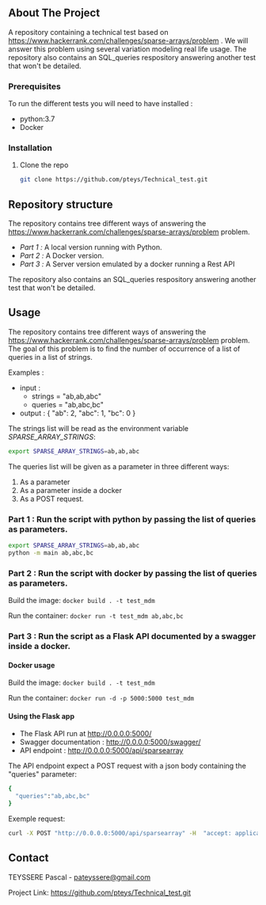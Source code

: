 ## About The Project

A repository containing a technical test based on https://www.hackerrank.com/challenges/sparse-arrays/problem .
We will answer this problem using several variation modeling real life usage.
The repository also contains an SQL_queries respository answering another test that won't be detailed.

<!-- PREREQUISITES -->
### Prerequisites

To run the different tests you will need to have installed :
- python:3.7
- Docker

### Installation

1. Clone the repo
   ```sh
   git clone https://github.com/pteys/Technical_test.git
   ```

<!-- REPOSITORY STRUCTURE -->
## Repository structure

The repository contains tree different ways of answering the https://www.hackerrank.com/challenges/sparse-arrays/problem problem.

- *Part 1 :* A local version running with Python.
- *Part 2 :* A Docker version.
- *Part 3 :* A Server version emulated by a docker running a Rest API

The repository also contains an SQL_queries respository answering another test that won't be detailed.
<!-- USAGE -->
## Usage

The repository contains tree different ways of answering the https://www.hackerrank.com/challenges/sparse-arrays/problem problem.
The goal of this problem is to find the number of occurrence of a list of queries in a list of strings.

Examples :
- input :    
    - strings = "ab,ab,abc"
    - queries = "ab,abc,bc"
- output :
{
  "ab": 2, 
  "abc": 1, 
  "bc": 0
}

The strings list will be read as the environment variable *SPARSE_ARRAY_STRINGS*:
   ```sh
   export SPARSE_ARRAY_STRINGS=ab,ab,abc
   ```
The queries list will be given as a parameter in three different ways: 

1) As a parameter
2) As a parameter inside a docker
3) As a POST request.

### Part 1 : Run the script with python by passing the list of queries as parameters.
   ```sh
   export SPARSE_ARRAY_STRINGS=ab,ab,abc
   python -m main ab,abc,bc
   ```
### Part 2 : Run the script with docker by passing the list of queries as parameters.
Build the image:  ```docker build . -t test_mdm```

Run the container: ```docker run -t test_mdm ab,abc,bc ```

### Part 3 : Run the script as a Flask API documented by a swagger inside a docker.

#### Docker usage
Build the image:  ```docker build . -t test_mdm```

Run the container: ```docker run -d -p 5000:5000 test_mdm ```

#### Using the Flask app

- The Flask API run at http://0.0.0.0:5000/
- Swagger documentation : http://0.0.0.0:5000/swagger/
- API endpoint : http://0.0.0.0:5000/api/sparsearray

The API endpoint expect a POST request with a json body containing the "queries" parameter:
```sh
{
  "queries":"ab,abc,bc"
}
```
Exemple request:
```sh
curl -X POST "http://0.0.0.0:5000/api/sparsearray" -H  "accept: application/json" -H  "Content-Type: application/json" -d "{ \"queries\":\"ab,abc,bc\"}"
```

<!-- CONTACT -->
## Contact

TEYSSERE Pascal - pateyssere@gmail.com

Project Link: https://github.com/pteys/Technical_test.git
